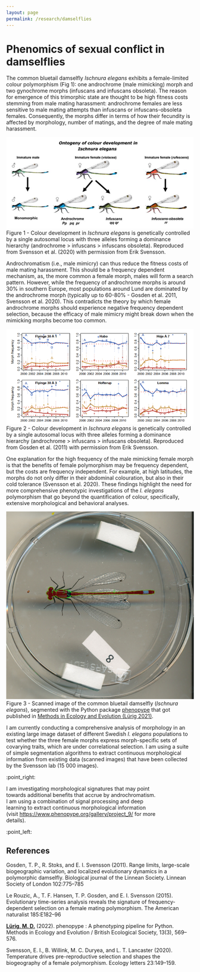 ```yaml
---
layout: page
permalink: /research/damselflies
---
```


# Phenomics of sexual conflict in damselflies

The common bluetail damselfly *Ischnura elegans* exhibits a female-limited colour polymorphism (Fig 1): one androchrome (male mimicking) morph and two gynochrome morphs (​infuscans and ​infuscans obsoleta​). The reason for emergence of this trimorphic state are thought to be high fitness costs stemming from male mating harassment: androchrome females are less sensitive to male mating attempts than infuscans or infuscans-obsoleta females. Consequently, the morphs differ in terms of how  their fecundity is affected by morphology, number of matings, and the degree of male mating harassment.

<div class="res-center">
<div class="res-container">
<img class="res-img" src="/assets/images/figures/damselflies_1.png">
<div class="res-caption">
Figure 1 - Colour development in <i>Ischnura elegans </i> is genetically controlled by a single autosomal locus with three alleles forming a dominance hierarchy (androchrome > infuscans > infuscans obsoleta). Reproduced from Svensson et al. (2020) with permission from Erik Svensson.
</div>
</div>
</div>

Androchromatism (i.e., male mimicry) can thus reduce the fitness costs of male mating harassment. This should be a frequency dependent mechanism, as, the more common a female morph, males will form a search pattern. However, while the frequency of androchrome morphs is around 30% in southern Europe, most populations around Lund are dominated by the androchrome morph (typically up to 60-80% - Gosden et al. 2011, Svensson et al. 2020). This contradicts the theory by which female androchrome morphs should experience negative frequency dependent selection, because the efficacy of male mimicry might break down when the mimicking morphs become too common.

<div class="res-center">
<div class="res-container">
<img class="res-img" src="/assets/images/figures/damselflies_2.png">
<div class="res-caption">
Figure 2 - Colour development in <i>Ischnura elegans </i> is genetically controlled by a single autosomal locus with three alleles forming a dominance hierarchy (androchrome > infuscans > infuscans obsoleta). Reproduced from Gosden et al. (2011) with permission from Erik Svensson.
</div>
</div>
</div>


One explanation for the high frequency of the male mimicking female morph is that the benefits of female polymorphism may be frequency dependent, but the costs are frequency independent. For example, at high latitudes, the morphs do not only differ in their abdominal colouration, but also in their cold tolerance (Svensson et al. 2020). These findings highlight the need for more comprehensive phenotypic investigations of the ​*I. elegans* ​polymorphism that go beyond the quantification of colour, specifically, extensive morphological and behavioral analyses. 

<div class="res-center">
<div class="res-container">
<img class="res-img" src="/assets/images/figures/damselflies_3.png">
<div class="res-caption">
Figure 3 - Scanned image of the common bluetail damselfly (<i>Ischnura elegans</i>), segmented with the Python package <a id="link"  href="https://phenopype.org" target="_blank">phenopype</a> that got published in <a id="link"  href="https://besjournals.onlinelibrary.wiley.com/doi/10.1111/2041-210X.13771" target="_blank">Methods in Ecology and Evolution (Lürig 2021)</a>.
</div>
</div>
</div>

I am currently conducting a comprehensive analysis of morphology in an existing large image dataset of different Swedish *​I. elegans* populations to test whether the three female morphs express morph-specific sets of covarying traits, which are under correlational selection. I am using a suite of simple segmentation algorithms to extract continuous morphological information from existing data (scanned images) that have been collected by the Svensson lab (15 000 images). 



<div class="pointer">
<p>:point_right:</p>
<p style="max-width:80%">
I am investigating morphological signatures that may point towards additional benefits that accrue by androchromatism. I am using a combination of signal processing and deep learning to extract continuous morphological information <br>(visit <a id="link"  href="https://www.phenopype.org/gallery/project_9/" target="_blank">https://www.phenopype.org/gallery/project_9/</a> for more details).  
</p>
<p>:point_left:</p>
</div>

## References 

Gosden, T. P., R. Stoks, and E. I. Svensson (2011). Range limits, large-scale biogeographic variation, and localized evolutionary dynamics in a polymorphic damselfly. Biological journal of the Linnean Society. Linnean Society of London 102:775–785

Le Rouzic, A., T. F. Hansen, T. P. Gosden, and E. I. Svensson (2015). Evolutionary time-series analysis reveals the signature of frequency-dependent selection on a female mating polymorphism. The American naturalist 185:E182–96

<u><strong>Lürig, M. D.</strong></u> (2022). phenopype : A phenotyping pipeline for Python. Methods in Ecology and Evolution / British Ecological Society, 13(3), 569–576.

Svensson, E. I., B. Willink, M. C. Duryea, and L. T. Lancaster (2020). Temperature drives pre-reproductive selection and shapes the biogeography of a female polymorphism. Ecology letters 23:149–159.